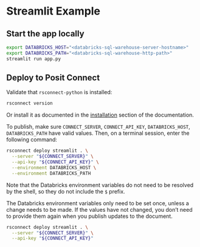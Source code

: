 # Streamlit Example

## Start the app locally

```bash
export DATABRICKS_HOST="<databricks-sql-warehouse-server-hostname>"
export DATABRICKS_PATH="<databricks-sql-warehouse-http-path>"
streamlit run app.py
```

## Deploy to Posit Connect

Validate that `rsconnect-python` is installed:

```bash
rsconnect version
```

Or install it as documented in the [installation](https://docs.posit.co/rsconnect-python/#installation) section of the documentation.

To publish, make sure `CONNECT_SERVER`, `CONNECT_API_KEY`, `DATABRICKS_HOST`, `DATABRICKS_PATH` have valid values. Then, on a terminal session, enter the following command:

```bash
rsconnect deploy streamlit . \
  --server "${CONNECT_SERVER}" \
  --api-key "${CONNECT_API_KEY}" \
  --environment DATABRICKS_HOST \
  --environment DATABRICKS_PATH
```

Note that the Databricks environment variables do not need to be resolved by the shell, so they do not include the `$` prefix.

The Databricks environment variables only need to be set once, unless a change needs to be made. If the values have not changed, you don’t need to provide them again when you publish updates to the document.

```bash
rsconnect deploy streamlit . \
  --server "${CONNECT_SERVER}" \
  --api-key "${CONNECT_API_KEY}"
```
